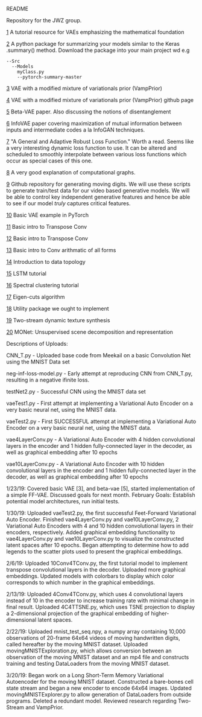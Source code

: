 README

Repository for the JWZ group.

[1](https://arxiv.org/pdf/1606.05908.pdf) A tutorial resource for VAEs emphasizing the mathematical foundation

[2](https://github.com/sksq96/pytorch-summary/tree/master/torchsummary) A python package for summarizing your models similar to the Keras .summary() method. Download the package into your main project wd e.g
```
--Src
  --Models
    myClass.py
    --pytorch-summary-master
```
[3](https://arxiv.org/pdf/1705.07120.pdf) VAE with a modified mixture of variationals prior (VampPrior)

[4](https://github.com/jmtomczak/vae_vampprior) VAE with a modified mixture of variationals prior (VampPrior) github page

[5](https://openreview.net/pdf?id=Sy2fzU9gl) Beta-VAE paper. Also discussing the notions of disentanglement

[6](https://arxiv.org/pdf/1706.02262.pdf) InfoVAE paper covering maximization of mutual information between inputs and intermediate codes a la InfoGAN techniques.

[7](https://arxiv.org/pdf/1701.03077.pdf) "A General and Adaptive Robust Loss Function." Worth a read. Seems like a very interesting dynamic loss function to use. It can be altered and scheduled to smoothly interpolate between various loss functions which occur as special cases of this one.

[8](http://colah.github.io/posts/2015-08-Backprop/) A very good explanation of computational graphs. 

[9](https://github.com/rszeto/moving-symbols) Github repository for generating moving digits. We will use these scripts to generate train/test data for our video based generative models. We will be able to control key independent generative features and hence be able to see if our model *truly* captures critical features.

[10](https://github.com/pytorch/examples/blob/master/vae/main.py) Basic VAE example in PyTorch

[11](https://towardsdatascience.com/up-sampling-with-transposed-convolution-9ae4f2df52d0) Basic intro to Transpose Conv

[12](https://towardsdatascience.com/transpose-convolution-77818e55a123) Basic intro to Transpose Conv

[13](http://deeplearning.net/software/theano/tutorial/conv_arithmetic.html) Basic intro to Conv arithmatic of all forms

[14](https://arxiv.org/pdf/1710.04019.pdf) Introduction to data topology

[15](http://colah.github.io/posts/2015-08-Understanding-LSTMs/) LSTM tutorial

[16](https://arxiv.org/pdf/0711.0189.pdf) Spectral clustering tutorial

[17](https://papers.nips.cc/paper/2183-half-lives-of-eigenflows-for-spectral-clustering.pdf) Eigen-cuts algorithm

[18](https://github.com/ncullen93/torchsample/blob/master/README.md) Utility package we ought to implement

[19](https://arxiv.org/pdf/1706.06982.pdf) Two-stream dynamic texture synthesis

[20](https://arxiv.org/pdf/1901.11390.pdf) MONet: Unsupervised scene decomposition and representation

Descriptions of Uploads:

CNN_T.py  - Uploaded base code from Meekail on a basic Convolution Net using the MNIST Data set

neg-inf-loss-model.py - Early attempt at reproducing CNN from CNN_T.py, resulting in a negative ifinite loss.

testNet2.py - Successful CNN using the MNIST data set

vaeTest1.py - First attempt at implementing a Variational Auto Encoder on  a very basic neural net, using the MNIST data.

vaeTest2.py - First SUCCESSFUL attempt at implementing a Variational Auto Encoder on a very basic neural net, using the MNIST data.

vae4LayerConv.py - A Variational Auto Encoder with 4 hidden convolutional layers in the encoder and 1 hidden fully-connected layer in 
the decoder, as well as graphical embedding after 10 epochs

vae10LayerConv.py - A Variational Auto Encoder with 10 hidden convolutional layers in the encoder and 1 hidden fully-connected layer in the decoder, as well as graphical embedding after 10 epochs



1/23/19: Covered basic VAE [3], and beta-vae [5], started implementation of a simple FF-VAE. Discussed goals for next month.
  February Goals: Establish potential model architectures, run initial tests.
  
1/30/19: Uploaded vaeTest2.py, the first successful Feet-Forward Variational Auto Encoder. Finished vae4LayerConv.py and vae10LayerConv.py, 2 Variational Auto Encoders with 4 and 10 hidden convolutional layers in their encoders, respectively. Added graphical embedding functionality to vae4LayerConv.py and vae10LayerConv.py to visualize the constructed latent spaces after 10 epochs. Began attempting to determine how to add legends to the scatter plots used to present the graphical embeddings.

2/6/19: Uploaded 10Conv4TConv.py, the first tutorial model to implement transpose convolutional layers in the decoder. Uploaded more graphical embeddings. Updated models with colorbars to display which color corresponds to which number in the graphical embeddings.

2/13/19: Uploaded 4Conv4TConv.py, which uses 4 convolutional layers instead of 10 in the encoder to increase training rate with minimal change in final result. Uploaded 4C4TTSNE.py, which uses TSNE projection to display a 2-dimensional projection of the graphical embedding of higher-dimensional latent spaces.

2/22/19: Uploaded mnist_test_seq.npy, a numpy array containing 10,000 observations of 20-frame 64x64 videos of moving handwritten digits, called hereafter by the moving MNIST dataset. Uploaded movingMNISTExploration.py, which allows conversion between an observation of the moving MNIST dataset and an mp4 file and constructs training and testing DataLoaders from the moving MNIST dataset.

3/20/19: Began work on a Long Short-Term Memory Variational Autoencoder for the moving MNIST dataset. Constructed a bare-bones cell state stream and began a new encoder to encode 64x64 images. Updated movingMNISTExplorer.py to allow generation of DataLoaders from outside programs. Deleted a redundant model. Reviewed research regarding Two-Stream and VampPrior.
